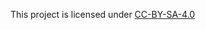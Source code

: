 This project is licensed under [CC-BY-SA-4.0](https://creativecommons.org/licenses/by-sa/4.0/deed.en)

